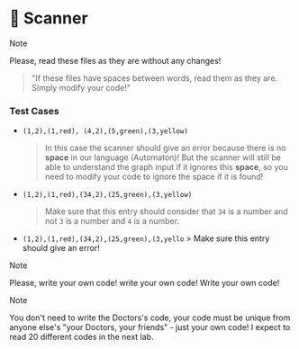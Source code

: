 # :mag_right: Scanner

> [!NOTE]
> Please, read these files as they are without any changes!

  > "If these files have spaces between words, read them as they are. Simply modify your code!"

### Test Cases
  - `(1,2),(1,red), (4,2),(5,green),(3,yellow)`
       > In this case the scanner should give an error because there is no **space** in our language (Automaton)!
       > But the scanner will still be able to understand the graph input if it ignores this **space**, so you need to modify your code to ignore the space if it is found!
  - `(1,2),(1,red),(34,2),(25,green),(3,yellow)`
       > Make sure that this entry should consider that `34` is a number and not `3` is a number and `4` is a number.
        
  - `(1,2),(1,red),(34,2),(25,green),(3,yello`
        > Make sure this entry should give an error!  

> [!NOTE]
> Please, write your own code!
> write your own code!
> Write your own code!

> [!NOTE]
> You don't need to write the Doctors's code, your code must be unique from anyone else's "your Doctors, your friends" - just your own code!
> I expect to read 20 different codes in the next lab.
